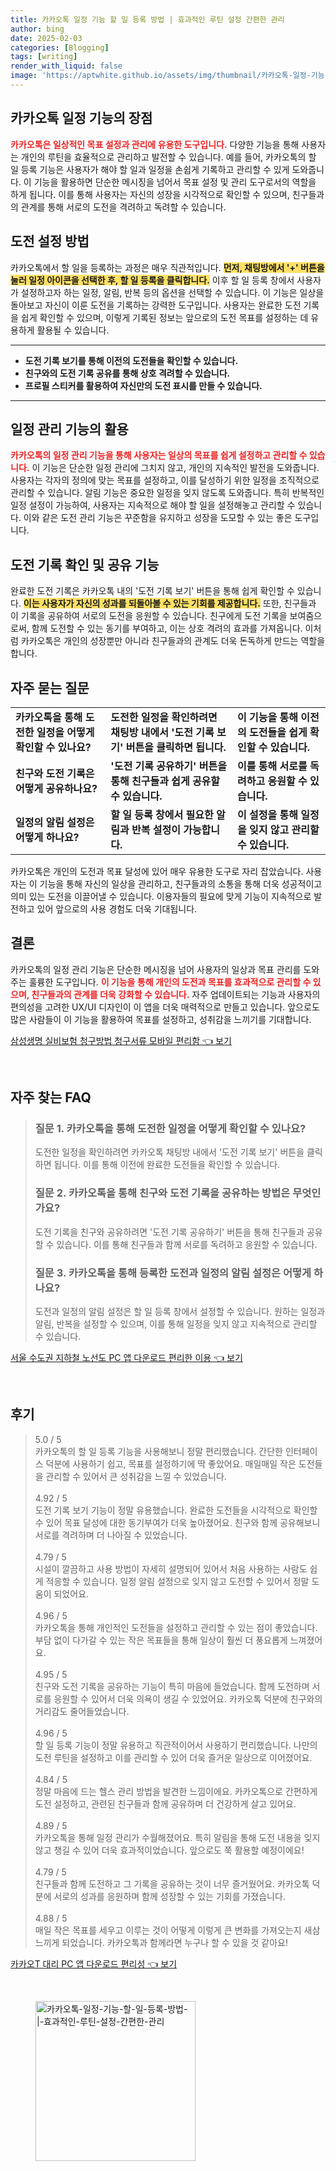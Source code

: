```yaml
---
title: 카카오톡 일정 기능 할 일 등록 방법 | 효과적인 루틴 설정 간편한 관리
author: bing
date: 2025-02-03
categories: [Blogging]
tags: [writing]
render_with_liquid: false
image: 'https://aptwhite.github.io/assets/img/thumbnail/카카오톡-일정-기능-할-일-등록-방법-|-효과적인-루틴-설정-간편한-관리.webp'
---
```



<h2 id='카카오톡_일정_기능의_장점'>카카오톡 일정 기능의 장점</h2>

<p><b><span style="color: #ee2323;">카카오톡은 일상적인 목표 설정과 관리에 유용한 도구입니다.</span></b> 다양한 기능을 통해 사용자는 개인의 루틴을 효율적으로 관리하고 발전할 수 있습니다. 예를 들어, 카카오톡의 할 일 등록 기능은 사용자가 해야 할 일과 일정을 손쉽게 기록하고 관리할 수 있게 도와줍니다. 이 기능을 활용하면 단순한 메시징을 넘어서 목표 설정 및 관리 도구로서의 역할을 하게 됩니다. 이를 통해 사용자는 자신의 성장을 시각적으로 확인할 수 있으며, 친구들과의 관계를 통해 서로의 도전을 격려하고 독려할 수 있습니다.</p>

<h2 id='도전_설정_방법'>도전 설정 방법</h2>

<p>카카오톡에서 할 일을 등록하는 과정은 매우 직관적입니다. <b><span style="background-color: #ffe066;">먼저, 채팅방에서 '+' 버튼을 눌러 일정 아이콘을 선택한 후, 할 일 등록을 클릭합니다.</span></b> 이후 할 일 등록 창에서 사용자가 설정하고자 하는 일정, 알림, 반복 등의 옵션을 선택할 수 있습니다. 이 기능은 일상을 돌아보고 자신이 이룬 도전을 기록하는 강력한 도구입니다. 사용자는 완료한 도전 기록을 쉽게 확인할 수 있으며, 이렇게 기록된 정보는 앞으로의 도전 목표를 설정하는 데 유용하게 활용될 수 있습니다.</p>

<hr />

<ul>
    <li><b>도전 기록 보기를 통해 이전의 도전들을 확인할 수 있습니다.</b></li>
    <li><b>친구와의 도전 기록 공유를 통해 상호 격려할 수 있습니다.</b></li>
    <li><b>프로필 스티커를 활용하여 자신만의 도전 표시를 만들 수 있습니다.</b></li>
</ul>

<hr />

<h2 id='일정_관리_기능'>일정 관리 기능의 활용</h2>

<p><b><span style="color: #ee2323;">카카오톡의 일정 관리 기능을 통해 사용자는 일상의 목표를 쉽게 설정하고 관리할 수 있습니다.</span></b> 이 기능은 단순한 일정 관리에 그치지 않고, 개인의 지속적인 발전을 도와줍니다. 사용자는 각자의 정의에 맞는 목표를 설정하고, 이를 달성하기 위한 일정을 조직적으로 관리할 수 있습니다. 알림 기능은 중요한 일정을 잊지 않도록 도와줍니다. 특히 반복적인 일정 설정이 가능하여, 사용자는 지속적으로 해야 할 일을 설정해놓고 관리할 수 있습니다. 이와 같은 도전 관리 기능은 꾸준함을 유지하고 성장을 도모할 수 있는 좋은 도구입니다.</p>

<h2 id='도전_기록_확인_및_공유_기능'>도전 기록 확인 및 공유 기능</h2>

<p>완료한 도전 기록은 카카오톡 내의 '도전 기록 보기' 버튼을 통해 쉽게 확인할 수 있습니다. <b><span style="background-color: #ffe066;">이는 사용자가 자신의 성과를 되돌아볼 수 있는 기회를 제공합니다.</span></b> 또한, 친구들과 이 기록을 공유하여 서로의 도전을 응원할 수 있습니다. 친구에게 도전 기록을 보여줌으로써, 함께 도전할 수 있는 동기를 부여하고, 이는 상호 격려의 효과를 가져옵니다. 이처럼 카카오톡은 개인의 성장뿐만 아니라 친구들과의 관계도 더욱 돈독하게 만드는 역할을 합니다.</p>

<h2 id='자주_묻는_질문'>자주 묻는 질문</h2>

<table>
    <tr>
        <td><b>카카오톡을 통해 도전한 일정을 어떻게 확인할 수 있나요?</b></td>
        <td><b>도전한 일정을 확인하려면 채팅방 내에서 '도전 기록 보기' 버튼을 클릭하면 됩니다.</b></td>
        <td><b>이 기능을 통해 이전의 도전들을 쉽게 확인할 수 있습니다.</b></td>
    </tr>
    <tr>
        <td><b>친구와 도전 기록은 어떻게 공유하나요?</b></td>
        <td><b>'도전 기록 공유하기' 버튼을 통해 친구들과 쉽게 공유할 수 있습니다.</b></td>
        <td><b>이를 통해 서로를 독려하고 응원할 수 있습니다.</b></td>
    </tr>
    <tr>
        <td><b>일정의 알림 설정은 어떻게 하나요?</b></td>
        <td><b>할 일 등록 창에서 필요한 알림과 반복 설정이 가능합니다.</b></td>
        <td><b>이 설정을 통해 일정을 잊지 않고 관리할 수 있습니다.</b></td>
    </tr>
</table>

<p>카카오톡은 개인의 도전과 목표 달성에 있어 매우 유용한 도구로 자리 잡았습니다. 사용자는 이 기능을 통해 자신의 일상을 관리하고, 친구들과의 소통을 통해 더욱 성공적이고 의미 있는 도전을 이끌어낼 수 있습니다. 이용자들의 필요에 맞게 기능이 지속적으로 발전하고 있어 앞으로의 사용 경험도 더욱 기대됩니다.</p>

<h2 id='결론'>결론</h2>

<p>카카오톡의 일정 관리 기능은 단순한 메시징을 넘어 사용자의 일상과 목표 관리를 도와주는 훌륭한 도구입니다. <b><span style="color: #ee2323;">이 기능을 통해 개인의 도전과 목표를 효과적으로 관리할 수 있으며, 친구들과의 관계를 더욱 강화할 수 있습니다.</span></b> 자주 업데이트되는 기능과 사용자의 편의성을 고려한 UX/UI 디자인이 이 앱을 더욱 매력적으로 만들고 있습니다. 앞으로도 많은 사람들이 이 기능을 활용하여 목표를 설정하고, 성취감을 느끼기를 기대합니다.</p>


<p><a class="click-button" title="삼성생명 실비보험 청구방법 청구서류 모바일 편리함" href="https://aptwhite.github.io/posts/%EC%82%BC%EC%84%B1%EC%83%9D%EB%AA%85-%EC%8B%A4%EB%B9%84%EB%B3%B4%ED%97%98-%EC%B2%AD%EA%B5%AC%EB%B0%A9%EB%B2%95-%EC%B2%AD%EA%B5%AC%EC%84%9C%EB%A5%98-%EB%AA%A8%EB%B0%94%EC%9D%BC-%ED%8E%B8%EB%A6%AC%ED%95%A8/" rel="dofollow">삼성생명 실비보험 청구방법 청구서류 모바일 편리함 👈 보기</a></p><br>
<h2 id='자주_찾는_FAQ'>자주 찾는 FAQ</h2>
<div itemscope="" itemtype="https://schema.org/FAQPage"> <blockquote> <div itemscope="" itemprop="mainEntity" itemtype="https://schema.org/Question"> <h3 itemprop="name">질문 1. 카카오톡을 통해 도전한 일정을 어떻게 확인할 수 있나요?</h3> <div itemscope="" itemprop="acceptedAnswer" itemtype="https://schema.org/Answer"> <span itemprop="text"> <p>도전한 일정을 확인하려면 카카오톡 채팅방 내에서 '도전 기록 보기' 버튼을 클릭하면 됩니다. 이를 통해 이전에 완료한 도전들을 확인할 수 있습니다.</p> </span> </div> </div> <div itemscope="" itemprop="mainEntity" itemtype="https://schema.org/Question"> <h3 itemprop="name">질문 2. 카카오톡을 통해 친구와 도전 기록을 공유하는 방법은 무엇인가요?</h3> <div itemscope="" itemprop="acceptedAnswer" itemtype="https://schema.org/Answer"> <span itemprop="text"> <p>도전 기록을 친구와 공유하려면 '도전 기록 공유하기' 버튼을 통해 친구들과 공유할 수 있습니다. 이를 통해 친구들과 함께 서로를 독려하고 응원할 수 있습니다.</p> </span> </div> </div> <div itemscope="" itemprop="mainEntity" itemtype="https://schema.org/Question"> <h3 itemprop="name">질문 3. 카카오톡을 통해 등록한 도전과 일정의 알림 설정은 어떻게 하나요?</h3> <div itemscope="" itemprop="acceptedAnswer" itemtype="https://schema.org/Answer"> <span itemprop="text"> <p>도전과 일정의 알림 설정은 할 일 등록 창에서 설정할 수 있습니다. 원하는 일정과 알림, 반복을 설정할 수 있으며, 이를 통해 일정을 잊지 않고 지속적으로 관리할 수 있습니다.</p> </span> </div> </div> </blockquote> </div>
<p><a class="click-button" title="서울 수도권 지하철 노선도 PC 앱 다운로드 편리한 이용" href="https://aptwhite.github.io/posts/%EC%84%9C%EC%9A%B8-%EC%88%98%EB%8F%84%EA%B6%8C-%EC%A7%80%ED%95%98%EC%B2%A0-%EB%85%B8%EC%84%A0%EB%8F%84-PC-%EC%95%B1-%EB%8B%A4%EC%9A%B4%EB%A1%9C%EB%93%9C-%ED%8E%B8%EB%A6%AC%ED%95%9C-%EC%9D%B4%EC%9A%A9/" rel="dofollow">서울 수도권 지하철 노선도 PC 앱 다운로드 편리한 이용 👈 보기</a></p><br>
<h2 id='후기'>후기</h2>
<div itemscope itemtype="https://schema.org/Product">
  <blockquote>
  <div itemprop="review" itemscope itemtype="https://schema.org/Review">
      <div itemprop="reviewRating" itemscope itemtype="https://schema.org/Rating"> <span itemprop="ratingValue">5.0</span> / <span itemprop="bestRating">5</span> </div>
      <span itemprop="reviewBody">카카오톡의 할 일 등록 기능을 사용해보니 정말 편리했습니다. 간단한 인터페이스 덕분에 사용하기 쉽고, 목표를 설정하기에 딱 좋았어요. 매일매일 작은 도전들을 관리할 수 있어서 큰 성취감을 느낄 수 있었습니다.</span>
  </div>
  <br>
  <div itemprop="review" itemscope itemtype="https://schema.org/Review">
      <div itemprop="reviewRating" itemscope itemtype="https://schema.org/Rating"> <span itemprop="ratingValue">4.92</span> / <span itemprop="bestRating">5</span> </div>
      <span itemprop="reviewBody">도전 기록 보기 기능이 정말 유용했습니다. 완료한 도전들을 시각적으로 확인할 수 있어 목표 달성에 대한 동기부여가 더욱 높아졌어요. 친구와 함께 공유해보니 서로를 격려하며 더 나아질 수 있었습니다.</span>
  </div>
  <br>
  <div itemprop="review" itemscope itemtype="https://schema.org/Review">
      <div itemprop="reviewRating" itemscope itemtype="https://schema.org/Rating"> <span itemprop="ratingValue">4.79</span> / <span itemprop="bestRating">5</span> </div>
      <span itemprop="reviewBody">시설이 깔끔하고 사용 방법이 자세히 설명되어 있어서 처음 사용하는 사람도 쉽게 적응할 수 있습니다. 일정 알림 설정으로 잊지 않고 도전할 수 있어서 정말 도움이 되었어요.</span>
  </div>
  <br>
  <div itemprop="review" itemscope itemtype="https://schema.org/Review">
      <div itemprop="reviewRating" itemscope itemtype="https://schema.org/Rating"> <span itemprop="ratingValue">4.96</span> / <span itemprop="bestRating">5</span> </div>
      <span itemprop="reviewBody">카카오톡을 통해 개인적인 도전들을 설정하고 관리할 수 있는 점이 좋았습니다. 부담 없이 다가갈 수 있는 작은 목표들을 통해 일상이 훨씬 더 풍요롭게 느껴졌어요.</span>
  </div>
  <br>
  <div itemprop="review" itemscope itemtype="https://schema.org/Review">
      <div itemprop="reviewRating" itemscope itemtype="https://schema.org/Rating"> <span itemprop="ratingValue">4.95</span> / <span itemprop="bestRating">5</span> </div>
      <span itemprop="reviewBody">친구와 도전 기록을 공유하는 기능이 특히 마음에 들었습니다. 함께 도전하며 서로를 응원할 수 있어서 더욱 의욕이 생길 수 있었어요. 카카오톡 덕분에 친구와의 거리감도 줄어들었습니다.</span>
  </div>
  <br>
  <div itemprop="review" itemscope itemtype="https://schema.org/Review">
      <div itemprop="reviewRating" itemscope itemtype="https://schema.org/Rating"> <span itemprop="ratingValue">4.96</span> / <span itemprop="bestRating">5</span> </div>
      <span itemprop="reviewBody">할 일 등록 기능이 정말 유용하고 직관적이어서 사용하기 편리했습니다. 나만의 도전 루틴을 설정하고 이를 관리할 수 있어 더욱 즐거운 일상으로 이어졌어요.</span>
  </div>
  <br>
  <div itemprop="review" itemscope itemtype="https://schema.org/Review">
      <div itemprop="reviewRating" itemscope itemtype="https://schema.org/Rating"> <span itemprop="ratingValue">4.84</span> / <span itemprop="bestRating">5</span> </div>
      <span itemprop="reviewBody">정말 마음에 드는 헬스 관리 방법을 발견한 느낌이에요. 카카오톡으로 간편하게 도전 설정하고, 관련된 친구들과 함께 공유하며 더 건강하게 살고 있어요.</span>
  </div>
  <br>
  <div itemprop="review" itemscope itemtype="https://schema.org/Review">
      <div itemprop="reviewRating" itemscope itemtype="https://schema.org/Rating"> <span itemprop="ratingValue">4.89</span> / <span itemprop="bestRating">5</span> </div>
      <span itemprop="reviewBody">카카오톡을 통해 일정 관리가 수월해졌어요. 특히 알림을 통해 도전 내용을 잊지 않고 챙길 수 있어 더욱 효과적이었습니다. 앞으로도 쭉 활용할 예정이에요!</span>
  </div>
  <br>
  <div itemprop="review" itemscope itemtype="https://schema.org/Review">
      <div itemprop="reviewRating" itemscope itemtype="https://schema.org/Rating"> <span itemprop="ratingValue">4.79</span> / <span itemprop="bestRating">5</span> </div>
      <span itemprop="reviewBody">친구들과 함께 도전하고 그 기록을 공유하는 것이 너무 즐거웠어요. 카카오톡 덕분에 서로의 성과를 응원하며 함께 성장할 수 있는 기회를 가졌습니다.</span>
  </div>
  <br>
  <div itemprop="review" itemscope itemtype="https://schema.org/Review">
      <div itemprop="reviewRating" itemscope itemtype="https://schema.org/Rating"> <span itemprop="ratingValue">4.88</span> / <span itemprop="bestRating">5</span> </div>
      <span itemprop="reviewBody">매일 작은 목표를 세우고 이루는 것이 어떻게 이렇게 큰 변화를 가져오는지 새삼 느끼게 되었습니다. 카카오톡과 함께라면 누구나 할 수 있을 것 같아요!</span>
  </div>
  </blockquote>
</div>
<p><a class="click-button" title="카카오T 대리 PC 앱 다운로드 편리성" href="https://aptwhite.github.io/posts/%EC%B9%B4%EC%B9%B4%EC%98%A4T-%EB%8C%80%EB%A6%AC-PC-%EC%95%B1-%EB%8B%A4%EC%9A%B4%EB%A1%9C%EB%93%9C-%ED%8E%B8%EB%A6%AC%EC%84%B1/" rel="dofollow">카카오T 대리 PC 앱 다운로드 편리성 👈 보기</a></p><br>
<figure class="image"><img src="https://aptwhite.github.io/assets/img/thumbnail/카카오톡-일정-기능-할-일-등록-방법-|-효과적인-루틴-설정-간편한-관리.webp" alt="카카오톡-일정-기능-할-일-등록-방법-|-효과적인-루틴-설정-간편한-관리" width="256" height="256"></figure>